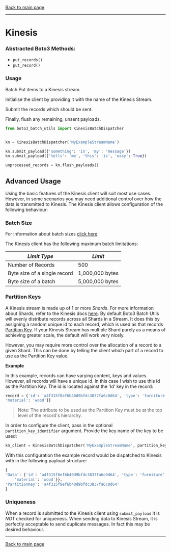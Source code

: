 [Back to main page](https://g-farrow.github.io/boto3_batch_utils)

---------------------------

# Kinesis
### Abstracted Boto3 Methods:
* `put_records()`
* `put_record()`

### Usage
Batch Put items to a Kinesis stream.

Initialise the client by providing it with the name of the Kinesis Stream.

Submit the records which should be sent.

Finally, flush any remaining, unsent payloads.
```python
from boto3_batch_utils import KinesisBatchDispatcher


kn = KinesisBatchDispatcher('MyExampleStreamName')

kn.submit_payload({'something': 'in', 'my': 'message'})
kn.submit_payload({'tells': 'me', 'this': 'is', 'easy': True})

unprocessed_records = kn.flush_payloads()
```

## Advanced Usage
Using the basic features of the Kinesis client will suit most use cases. However, in some scenarios you may need 
additional control over how the data is transmitted to Kinesis. The Kinesis client allows configuration of the following
behaviour:

### Batch Size
For information about batch sizes [click here](https://g-farrow.github.io/boto3_batch_utils/advanced-usage/limits).

The Kinesis client has the following maximum batch limitations:

| *Limit Type*                 | *Limit*         |
|------------------------------|-----------------|
| Number of Records            | 500             |
| Byte size of a single record | 1,000,000 bytes |
| Byte size of a batch         | 5,000,000 bytes |

### Partition Keys
A Kinesis stream is made up of 1 or more _Shards_. For more information about Shards, refer to the Kinesis docs 
[here](https://docs.aws.amazon.com/streams/latest/dev/key-concepts.html). By default Boto3 Batch Utils will evenly
distribute records across all Shards in a Stream. It does this by assigning a random unique id to each record, which is 
used as that records [Partition Key](https://docs.aws.amazon.com/streams/latest/dev/key-concepts.html#partition-key).
If your Kinesis Stream has multiple Shard purely as a means of achieving greater scale, the default will work very 
nicely.

However, you may require more control over the allocation of a record to a given Shard. This can be done by telling
the client which part of a record to use as the Partition Key value.

**Example**

In this example, records can have varying content, keys and values. However, all records will have a unique id. In this
case I wish to use this id as the Partition Key. The id is located against the 'Id' key in the record:
```python
record = {'id': 'a4f315f8ef6b40d9bfdc3837fa6c0d64', 'type': 'furniture', 'name': 'table', 'legs': {'count': 4,
'material': 'wood'}}
``` 
> Note: The attribute to be used as the Partition Key must be at the top level of the record's hierarchy.

In order to configure the client, pass in the optional `partition_key_identifier` argument. Provide the key name of the
key to be used:
```python
kn_client = KinesisBatchDispatcher('MyExampleStreamName', partition_key_identifier='id')
```
With this configuration the example record would be dispatched to Kinesis with in the following payload structure:
```python
{
'Data': {'id': 'a4f315f8ef6b40d9bfdc3837fa6c0d64', 'type': 'furniture', 'name': 'table', 'legs': {'count': 4,
    'material': 'wood'}},
'PartitionKey': 'a4f315f8ef6b40d9bfdc3837fa6c0d64'
}
```

### Uniqueness
When a record is submitted to the Kinesis client using `submit_payload` it is *NOT* checked for uniqueness. When sending
data to Kinesis Stream, it is perfectly acceptable to send duplicate messages. In fact this may be desired behaviour.


---------------------------

[Back to main page](https://g-farrow.github.io/boto3_batch_utils)